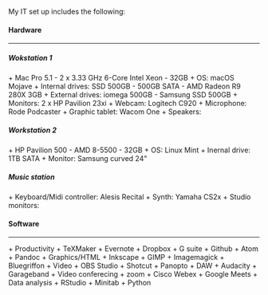 
My IT set up includes the following:

<h4>Hardware</h4>
<hr />

<h5>Wokstation 1</h5>
+ Mac Pro 5.1 - 2 x 3.33 GHz 6-Core Intel Xeon - 32GB
+ OS: macOS Mojave
+ Internal drives: SSD 500GB - 500GB SATA - AMD Radeon R9 280X 3GB
+ External drives: iomega 500GB - Samsung SSD 500GB
+ Monitors: 2 x HP Pavilion 23xi
+ Webcam: Logitech C920
+ Microphone: Rode Podcaster
+ Graphic tablet: Wacom One
+ Speakers: 

<h5>Workstation 2</h5>
+ HP Pavilion 500 - AMD 8-5500 - 32GB 
+ OS: Linux Mint
+ Inernal drive: 1TB SATA
+ Monitor: Samsung curved 24"

<h5>Music station</h5>
+ Keyboard/Midi controller: Alesis Recital
+ Synth: Yamaha CS2x
+ Studio monitors:

<h4>Software</h4>
<hr />
+ Productivity
  + TeXMaker
  + Evernote
  + Dropbox
  + G suite
  + Github
  + Atom
  + Pandoc
+ Graphics/HTML
  + Inkscape
  + GIMP
  + Imagemagick
  + Bluegriffon
+ Video
  + OBS Studio
  + Shotcut
  + Panopto
+ DAW
  + Audacity
  + Garageband
+ Video conferecing
  + zoom
  + Cisco Webex
  + Google Meets
+ Data analysis
  + RStudio
  + Minitab
  + Python
